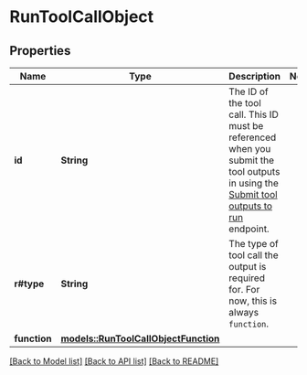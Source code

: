 # RunToolCallObject

## Properties

Name | Type | Description | Notes
------------ | ------------- | ------------- | -------------
**id** | **String** | The ID of the tool call. This ID must be referenced when you submit the tool outputs in using the [Submit tool outputs to run](/docs/api-reference/runs/submitToolOutputs) endpoint. | 
**r#type** | **String** | The type of tool call the output is required for. For now, this is always `function`. | 
**function** | [**models::RunToolCallObjectFunction**](RunToolCallObject_function.md) |  | 

[[Back to Model list]](../README.md#documentation-for-models) [[Back to API list]](../README.md#documentation-for-api-endpoints) [[Back to README]](../README.md)


